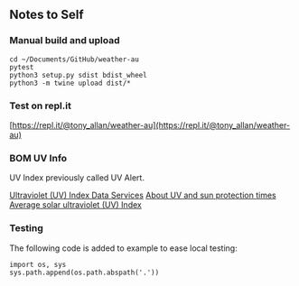 ## Notes to Self


### Manual build and upload

```
cd ~/Documents/GitHub/weather-au
pytest
python3 setup.py sdist bdist_wheel
python3 -m twine upload dist/*
```


### Test on repl.it

[https://repl.it/@tony_allan/weather-au](https://repl.it/@tony_allan/weather-au)


### BOM UV Info

UV Index previously called UV Alert.

[Ultraviolet (UV) Index Data Services](http://reg.bom.gov.au/uv/data.shtml)
[About UV and sun protection times](http://reg.bom.gov.au/uv/)
[Average solar ultraviolet (UV) Index](http://reg.bom.gov.au/jsp/ncc/climate_averages/uv-index/index.jsp)


### Testing

The following code is added to example to ease local testing:

```
import os, sys
sys.path.append(os.path.abspath('.'))
```
